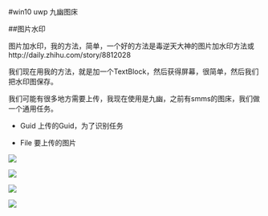 #win10 uwp 九幽图床

##图片水印

图片加水印，我的方法，简单，一个好的方法是毒逆天大神的图片加水印方法或http://daily.zhihu.com/story/8812028

我们现在用我的方法，就是加一个TextBlock，然后获得屏幕，很简单，然后我们把水印图保存。

我们可能有很多地方需要上传，我现在使用是九幽，之前有smms的图床，我们做一个通用任务。

 - Guid 上传的Guid，为了识别任务

 - File 要上传的图片

![](http://jycloud.9uads.com/web/GetObject.aspx?filekey=76fbc3c8c8ef27616e1cd434ba3f7f3f)

![](http://jycloud.9uads.com/web/GetObject.aspx?filekey=3f6f93c292997c8911f272bc2112ddd6)

![](http://jycloud.9uads.com/web/GetObject.aspx?filekey=4d4ce4bfd74c5045eaa456a27c9ee3a8)

![](http://jycloud.9uads.com/web/GetObject.aspx?filekey=91165f76d54b16aabb35c741bc96d653)


